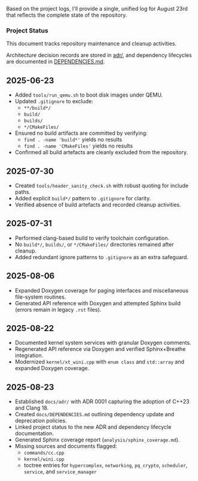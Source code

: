 Based on the project logs, I'll provide a single, unified log for August 23rd that reflects the complete state of the repository.

### Project Status

This document tracks repository maintenance and cleanup activities.

Architecture decision records are stored in [adr/](https://www.google.com/search?q=adr/), and dependency lifecycles are documented in [DEPENDENCIES.md](https://www.google.com/search?q=DEPENDENCIES.md).

## 2025-06-23

  * Added `tools/run_qemu.sh` to boot disk images under QEMU.
  * Updated `.gitignore` to exclude:
      * `**/build*/`
      * `build/`
      * `builds/`
      * `*/CMakeFiles/`
  * Ensured no build artifacts are committed by verifying:
      * `find . -name 'build*'` yields no results
      * `find . -name 'CMakeFiles'` yields no results
  * Confirmed all build artefacts are cleanly excluded from the repository.

## 2025-07-30

  * Created `tools/header_sanity_check.sh` with robust quoting for include paths.
  * Added explicit `build*/` pattern to `.gitignore` for clarity.
  * Verified absence of build artefacts and recorded cleanup activities.

## 2025-07-31

  * Performed clang-based build to verify toolchain configuration.
  * No `build*/`, `builds/`, or `*/CMakeFiles/` directories remained after cleanup.
  * Added redundant ignore patterns to `.gitignore` as an extra safeguard.

## 2025-08-06

  * Expanded Doxygen coverage for paging interfaces and miscellaneous file-system routines.
  * Generated API reference with Doxygen and attempted Sphinx build (errors remain in legacy `.rst` files).

## 2025-08-22

  * Documented kernel system services with granular Doxygen comments.
  * Regenerated API reference via Doxygen and verified Sphinx+Breathe integration.
  * Modernized `kernel/xt_wini.cpp` with `enum class` and `std::array` and expanded Doxygen coverage.

## 2025-08-23

  * Established `docs/adr/` with ADR 0001 capturing the adoption of C++23 and Clang 18.
  * Created `docs/DEPENDENCIES.md` outlining dependency update and deprecation policies.
  * Linked project status to the new ADR and dependency lifecycle documentation.
  * Generated Sphinx coverage report (`analysis/sphinx_coverage.md`).
  * Missing sources and documents flagged:
      * `commands/cc.cpp`
      * `kernel/wini.cpp`
      * toctree entries for `hypercomplex`, `networking`, `pq_crypto`, `scheduler`, `service`, and `service_manager`